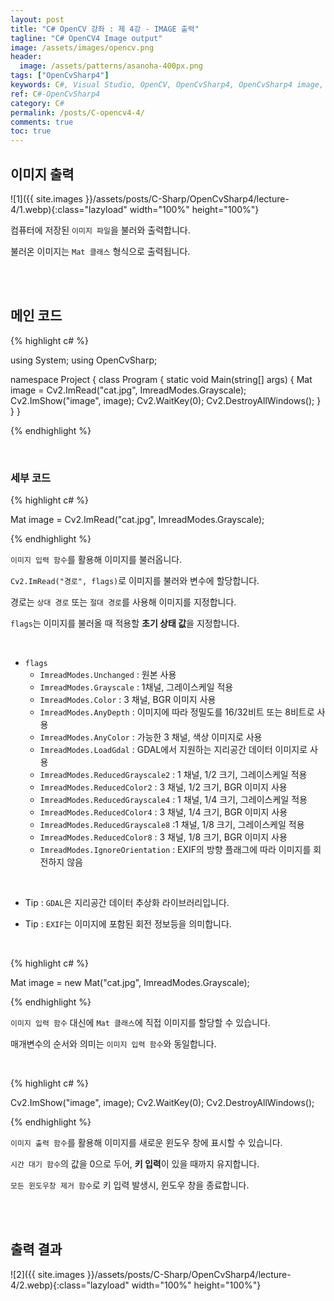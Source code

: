 ```yaml
---
layout: post
title: "C# OpenCV 강좌 : 제 4강 - IMAGE 출력"
tagline: "C# OpenCV4 Image output"
image: /assets/images/opencv.png
header:
  image: /assets/patterns/asanoha-400px.png
tags: ["OpenCvSharp4"]
keywords: C#, Visual Studio, OpenCV, OpenCvSharp4, OpenCvSharp4 image, OpenCvSharp4 image output
ref: C#-OpenCvSharp4
category: C#
permalink: /posts/C-opencv4-4/
comments: true
toc: true
---
```


## 이미지 출력

![1]({{ site.images }}/assets/posts/C-Sharp/OpenCvSharp4/lecture-4/1.webp){:class="lazyload" width="100%" height="100%"}

컴퓨터에 저장된 `이미지 파일`을 불러와 출력합니다.

불러온 이미지는 `Mat 클래스` 형식으로 출력됩니다.

<br>
<br>

## 메인 코드

{% highlight c# %}

using System;
using OpenCvSharp;

namespace Project
{
    class Program
    {
        static void Main(string[] args)
        {
            Mat image = Cv2.ImRead("cat.jpg", ImreadModes.Grayscale);
            Cv2.ImShow("image", image);
            Cv2.WaitKey(0);
            Cv2.DestroyAllWindows();
        }
    }
}

{% endhighlight %}

<br>

### 세부 코드

{% highlight c# %}

Mat image = Cv2.ImRead("cat.jpg", ImreadModes.Grayscale);

{% endhighlight %}

`이미지 입력 함수`를 활용해 이미지를 불러옵니다.

`Cv2.ImRead("경로", flags)`로 이미지를 불러와 변수에 할당합니다.

경로는 `상대 경로` 또는 `절대 경로`를 사용해 이미지를 지정합니다.

`flags`는 이미지를 불러올 때 적용할 **초기 상태 값**을 지정합니다.

<br>

* `flags`
  * `ImreadModes.Unchanged` : 원본 사용
  * `ImreadModes.Grayscale` : 1채널, 그레이스케일 적용
  * `ImreadModes.Color` : 3 채널, BGR 이미지 사용
  * `ImreadModes.AnyDepth` : 이미지에 따라 정밀도를 16/32비트 또는 8비트로 사용
  * `ImreadModes.AnyColor` : 가능한 3 채널, 색상 이미지로 사용
  * `ImreadModes.LoadGdal` : GDAL에서 지원하는 지리공간 데이터 이미지로 사용 
  * `ImreadModes.ReducedGrayscale2` : 1 채널, 1/2 크기, 그레이스케일 적용
  * `ImreadModes.ReducedColor2` : 3 채널, 1/2 크기, BGR 이미지 사용
  * `ImreadModes.ReducedGrayscale4` : 1 채널, 1/4 크기, 그레이스케일 적용
  * `ImreadModes.ReducedColor4` : 3 채널, 1/4 크기, BGR 이미지 사용
  * `ImreadModes.ReducedGrayscale8` :1 채널, 1/8 크기, 그레이스케일 적용
  * `ImreadModes.ReducedColor8` : 3 채널, 1/8 크기, BGR 이미지 사용
  * `ImreadModes.IgnoreOrientation` : EXIF의 방향 플래그에 따라 이미지를 회전하지 않음

<br>

- Tip : `GDAL`은 지리공간 데이터 추상화 라이브러리입니다.

- Tip : `EXIF`는 이미지에 포함된 회전 정보등을 의미합니다.

<br>

{% highlight c# %}

Mat image = new Mat("cat.jpg", ImreadModes.Grayscale);

{% endhighlight %}

`이미지 입력 함수` 대신에 `Mat 클래스`에 직접 이미지를 할당할 수 있습니다.

매개변수의 순서와 의미는 `이미지 입력 함수`와 동일합니다.

<br>

{% highlight c# %}

Cv2.ImShow("image", image);
Cv2.WaitKey(0);
Cv2.DestroyAllWindows();

{% endhighlight %}

`이미지 출력 함수`를 활용해 이미지를 새로운 윈도우 창에 표시할 수 있습니다.

`시간 대기 함수`의 값을 0으로 두어, **키 입력**이 있을 때까지 유지합니다.

`모든 윈도우창 제거 함수`로 키 입력 발생시, 윈도우 창을 종료합니다.

<br>
<br>

## 출력 결과

![2]({{ site.images }}/assets/posts/C-Sharp/OpenCvSharp4/lecture-4/2.webp){:class="lazyload" width="100%" height="100%"}
